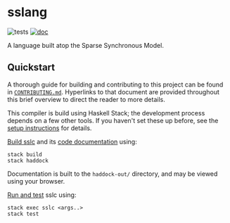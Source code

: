 # sslang

![tests](https://github.com/ssm-lang/ssm-runtime/actions/workflows/test.yml/badge.svg?branch=dev)
[![doc](https://github.com/ssm-lang/ssm-runtime/actions/workflows/doc.yml/badge.svg?branch=dev)](https://ssm-lang.github.io/sslang)

A language built atop the Sparse Synchronous Model.

## Quickstart

A thorough guide for building and contributing to this project can be found in [`CONTRIBUTING.md`](CONTRIBUTING.md). Hyperlinks to that document are provided throughout this brief overview to direct the reader to more details.

This compiler is build using Haskell Stack; the development process depends on a few other tools. If you haven't set these up before, see the [setup instructions](CONTRIBUTING.md#development-environment-setup) for details.

[Build sslc](CONTRIBUTING.md#building-sslc) and its [code documentation](CONTRIBUTING.md#building-code-documentation) using:

```
stack build
stack haddock
```

Documentation is built to the `haddock-out/` directory, and may be viewed using your browser.

[Run and test](CONTRIBUTING.md#running-sslc) sslc using:

```
stack exec sslc <args..>
stack test
```
